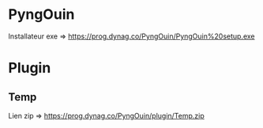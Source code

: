 # PyngOuin


Installateur exe => https://prog.dynag.co/PyngOuin/PyngOuin%20setup.exe

# Plugin
## Temp
Lien zip => https://prog.dynag.co/PyngOuin/plugin/Temp.zip
